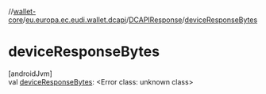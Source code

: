 //[wallet-core](../../../index.md)/[eu.europa.ec.eudi.wallet.dcapi](../index.md)/[DCAPIResponse](index.md)/[deviceResponseBytes](device-response-bytes.md)

# deviceResponseBytes

[androidJvm]\
val [deviceResponseBytes](device-response-bytes.md): &lt;Error class: unknown class&gt;
